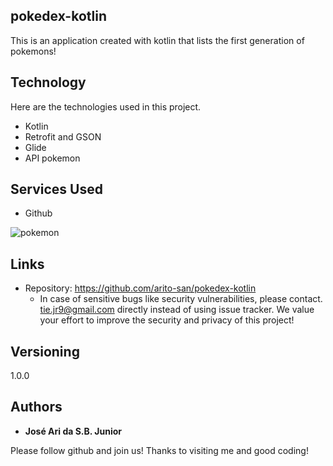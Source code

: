 
##  pokedex-kotlin

This is an application created with kotlin that lists the first generation of pokemons!

## Technology 

Here are the technologies used in this project.

* Kotlin
* Retrofit and GSON
* Glide
* API pokemon

## Services Used
* Github

![pokemon](https://github.com/arito-san/pokedex-kotlin/blob/main/readme/pokemon.gif)

## Links
  - Repository: https://github.com/arito-san/pokedex-kotlin
    - In case of sensitive bugs like security vulnerabilities, please contact.
      tie.jr9@gmail.com directly instead of using issue tracker. We value your effort
      to improve the security and privacy of this project!

  ## Versioning
  1.0.0

  ## Authors
  * **José Ari da S.B. Junior** 

  Please follow github and join us!
  Thanks to visiting me and good coding!

